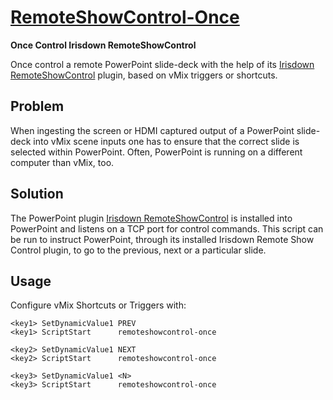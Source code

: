
[RemoteShowControl-Once](remoteshowcontrol-once.vb)
===================================================

**Once Control Irisdown RemoteShowControl**

Once control a remote PowerPoint slide-deck with the help of its
[Irisdown RemoteShowControl](https://www.irisdown.co.uk/rsc.html)
plugin, based on vMix triggers or shortcuts.

Problem
-------

When ingesting the screen or HDMI captured output of a PowerPoint
slide-deck into vMix scene inputs one has to ensure that the correct
slide is selected within PowerPoint. Often, PowerPoint is running on a
different computer than vMix, too.

Solution
--------

The PowerPoint plugin [Irisdown
RemoteShowControl](https://www.irisdown.co.uk/rsc.html) is installed
into PowerPoint and listens on a TCP port for control commands. This
script can be run to instruct PowerPoint, through its installed Irisdown
Remote Show Control plugin, to go to the previous, next or a particular
slide.

Usage
-----

Configure vMix Shortcuts or Triggers with:

    <key1> SetDynamicValue1 PREV
    <key1> ScriptStart      remoteshowcontrol-once

    <key2> SetDynamicValue1 NEXT
    <key2> ScriptStart      remoteshowcontrol-once

    <key3> SetDynamicValue1 <N>
    <key3> ScriptStart      remoteshowcontrol-once


